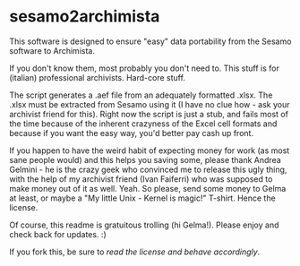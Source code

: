 # sesamo2archimista

This software is designed to ensure "easy" data portability from the Sesamo software to Archimista.

If you don't know them, most probably you don't need to. This stuff is for (italian) professional archivists. Hard-core stuff.

The script generates a .aef file from an adequately formatted .xlsx. The .xlsx must be extracted from Sesamo using it (I have no clue how - ask your archivist friend for this). Right now the script is just a stub, and fails most of the time because of the inherent crazyness of the Excel cell formats and because if you want the easy way, you'd better pay cash up front.

If you happen to have the weird habit of expecting money for work (as most sane people would) and this helps you saving some, please thank Andrea Gelmini - he is the crazy geek who convinced me to release this ugly thing, with the help of my archivist friend (Ivan Faiferri) who was supposed to make money out of it as well. Yeah. So please, send some money to Gelma at least, or maybe a "My little Unix - Kernel is magic!" T-shirt. Hence the license.

Of course, this readme is gratuitous trolling (hi Gelma!). Please enjoy and check back for updates. :)

If you fork this, be sure to *read the license and behave accordingly*. 
